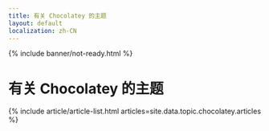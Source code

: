 ```yaml
---
title: 有关 Chocolatey 的主题
layout: default
localization: zh-CN
---
```


{% include banner/not-ready.html %}

# 有关 Chocolatey 的主题

{% include article/article-list.html 
  articles=site.data.topic.chocolatey.articles
%}
